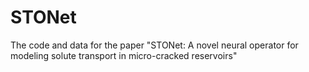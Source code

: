 # STONet
The code and data for the paper "STONet: A novel neural operator for modeling solute transport in micro-cracked reservoirs"
